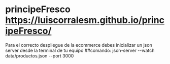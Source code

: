 # principeFresco https://luiscorralesm.github.io/principeFresco/
Para el correcto despliegue de la ecommerce debes inicializar un json server desde la terminal de tu equipo
##comando:
json-server --watch data/productos.json --port 3000

